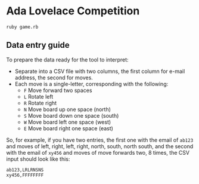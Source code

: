 Ada Lovelace Competition
========================

	ruby game.rb

Data entry guide
----------------

To prepare the data ready for the tool to interpret:

* Separate into a CSV file with two columns, the first column for e-mail address, the second for moves.
* Each move is a single-letter, corresponding with the following:
	- `F` Move forward two spaces
	- `L` Rotate left
	- `R` Rotate right
	- `N` Move board up one space (north)
	- `S` Move board down one space (south)
	- `W` Move board left one space (west)
	- `E` Move board right one space (east)

So, for example, if you have two entries, the first one with the email of `ab123` and moves of left, right, left, right, north, south, north south, and the second with the email of `xy456` and moves of move forwards two, 8 times, the CSV input should look like this:

```csv
ab123,LRLRNSNS
xy456,FFFFFFFF
```

